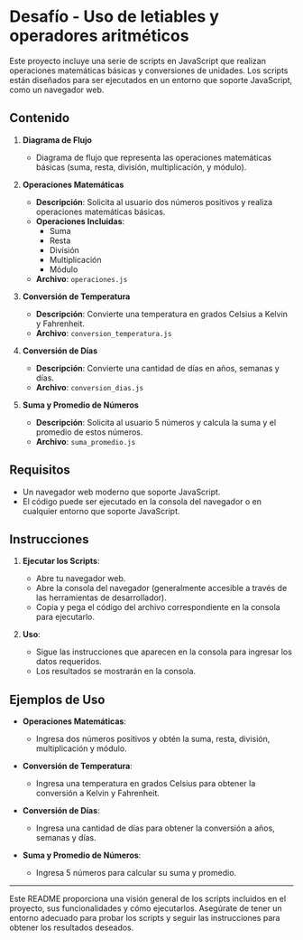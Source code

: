# Desafío - Uso de letiables y operadores aritméticos


Este proyecto incluye una serie de scripts en JavaScript que realizan operaciones matemáticas básicas y conversiones de unidades. Los scripts están diseñados para ser ejecutados en un entorno que soporte JavaScript, como un navegador web.

## Contenido

1. **Diagrama de Flujo**
   - Diagrama de flujo que representa las operaciones matemáticas básicas (suma, resta, división, multiplicación, y módulo).

2. **Operaciones Matemáticas**
   - **Descripción**: Solicita al usuario dos números positivos y realiza operaciones matemáticas básicas.
   - **Operaciones Incluidas**:
     - Suma
     - Resta
     - División
     - Multiplicación
     - Módulo
   - **Archivo**: `operaciones.js`

3. **Conversión de Temperatura**
   - **Descripción**: Convierte una temperatura en grados Celsius a Kelvin y Fahrenheit.
   - **Archivo**: `conversion_temperatura.js`

4. **Conversión de Días**
   - **Descripción**: Convierte una cantidad de días en años, semanas y días.
   - **Archivo**: `conversion_dias.js`

5. **Suma y Promedio de Números**
   - **Descripción**: Solicita al usuario 5 números y calcula la suma y el promedio de estos números.
   - **Archivo**: `suma_promedio.js`

## Requisitos

- Un navegador web moderno que soporte JavaScript.
- El código puede ser ejecutado en la consola del navegador o en cualquier entorno que soporte JavaScript.

## Instrucciones

1. **Ejecutar los Scripts**:
   - Abre tu navegador web.
   - Abre la consola del navegador (generalmente accesible a través de las herramientas de desarrollador).
   - Copia y pega el código del archivo correspondiente en la consola para ejecutarlo.

2. **Uso**:
   - Sigue las instrucciones que aparecen en la consola para ingresar los datos requeridos.
   - Los resultados se mostrarán en la consola.

## Ejemplos de Uso

- **Operaciones Matemáticas**:
  - Ingresa dos números positivos y obtén la suma, resta, división, multiplicación y módulo.

- **Conversión de Temperatura**:
  - Ingresa una temperatura en grados Celsius para obtener la conversión a Kelvin y Fahrenheit.

- **Conversión de Días**:
  - Ingresa una cantidad de días para obtener la conversión a años, semanas y días.

- **Suma y Promedio de Números**:
  - Ingresa 5 números para calcular su suma y promedio.

---

Este README proporciona una visión general de los scripts incluidos en el proyecto, sus funcionalidades y cómo ejecutarlos. Asegúrate de tener un entorno adecuado para probar los scripts y seguir las instrucciones para obtener los resultados deseados.
